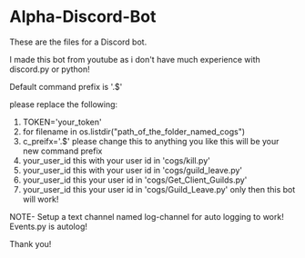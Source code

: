 # Alpha-Discord-Bot

These are the files for a Discord bot.

I made this bot from youtube as i don't have much experience with discord.py or python!

Default command prefix is '.$'

please replace the following:
1. TOKEN='your_token'
2. for filename in os.listdir("path_of_the_folder_named_cogs")
3. c_preifx='.$' please change this to anything you like this will be your new command prefix
4. your_user_id this with your user id in 'cogs/kill.py'
5. your_user_id this with your user id in 'cogs/guild_leave.py'
6. your_user_id this your user id in 'cogs/Get_Client_Guilds.py'
7. your_user_id this your user id in 'cogs/Guild_Leave.py'
only then this bot will work!


NOTE-
Setup a text channel named log-channel for auto logging to work!
Events.py is autolog!

Thank you!
